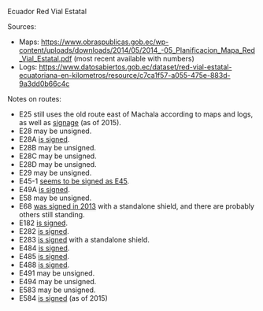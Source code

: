 Ecuador Red Vial Estatal

Sources:
* Maps: https://www.obraspublicas.gob.ec/wp-content/uploads/downloads/2014/05/2014_-05_Planificacion_Mapa_Red_Vial_Estatal.pdf (most recent available with numbers)
* Logs: https://www.datosabiertos.gob.ec/dataset/red-vial-estatal-ecuatoriana-en-kilometros/resource/c7ca1f57-a055-475e-883d-9a3dd0b66c4c

Notes on routes:
* E25 still uses the old route east of Machala according to maps and logs, as well as [signage](https://www.google.com/maps/@-3.2920638,-79.9025091,3a,18.5y,49.86h,86.44t/data=!3m6!1e1!3m4!1sUS6cCrb5f5VUIksXpaUO8w!2e0!7i13312!8i6656?entry=ttu) (as of 2015).
* E28 may be unsigned.
* E28A [is signed](https://www.google.com/maps/@-0.4114961,-78.5458603,3a,42.1y,250.56h,114.24t/data=!3m6!1e1!3m4!1s-6uBZfziw_giycCc_iU0_g!2e0!7i13312!8i6656?entry=ttu).
* E28B may be unsigned.
* E28C may be unsigned.
* E28D may be unsigned.
* E29 may be unsigned.
* E45-1 [seems to be signed as E45](https://www.google.com/maps/@-3.5362807,-78.5330206,3a,15y,45.32h,89.09t/data=!3m6!1e1!3m4!1sZvLkjR_205gSP__gp2NtJg!2e0!7i13312!8i6656?entry=ttu).
* E49A [is signed](https://www.google.com/maps/@-2.1734963,-79.8331872,3a,15y,156.73h,93.06t/data=!3m6!1e1!3m4!1s86zwTHxWt3tXyI_DhuofGQ!2e0!7i13312!8i6656?entry=ttu).
* E58 may be unsigned.
* E68 [was signed in 2013](https://www.google.com/maps/@-4.0222311,-80.0453002,3a,15y,112.56h,89.32t/data=!3m7!1e1!3m5!1sArXYmOW5VooFsMnYmbe1Gw!2e0!5s20150701T000000!7i13312!8i6656?entry=ttu) with a standalone shield, and there are probably others still standing.
* E182 [is signed](https://www.google.com/maps/@0.8201755,-77.7195959,3a,29.4y,250.32h,97.82t/data=!3m6!1e1!3m4!1sm82qIKQ5wxa3RkPItvBFgQ!2e0!7i13312!8i6656?entry=ttu).
* E282 [is signed](https://www.google.com/maps/@0.0459851,-78.2026825,3a,43.5y,89.76h,116.09t/data=!3m6!1e1!3m4!1sTmaS543wAmaodq1cxrxZMA!2e0!7i13312!8i6656?entry=ttu).
* E283 [is signed](https://www.google.com/maps/@-0.0438507,-78.2859797,3a,33.3y,331.81h,85.24t/data=!3m6!1e1!3m4!1sbVktGYOzKaz5L-voKK2SSw!2e0!7i13312!8i6656?entry=ttu) with a standalone shield.
* E484 [is signed](https://www.google.com/maps/@-1.6228327,-79.9678583,3a,34.7y,205.02h,95.42t/data=!3m6!1e1!3m4!1sXWHoR_AaQTf4npsJjut4Fg!2e0!7i13312!8i6656?entry=ttu).
* E485 [is signed](https://www.google.com/maps/@-1.8697554,-79.9719981,3a,39.4y,185.4h,94.75t/data=!3m6!1e1!3m4!1sn-2GTAgw2xxdJEC4LQcqGg!2e0!7i13312!8i6656?entry=ttu).
* E488 [is signed](https://www.mapillary.com/app/?lat=-2.139925&lng=-79.583542&z=17&pKey=148835651305662&focus=photo).
* E491 may be unsigned.
* E494 may be unsigned.
* E583 may be unsigned.
* E584 [is signed](https://www.google.com/maps/@-3.3418038,-79.8145849,3a,15.7y,202.74h,88.45t/data=!3m6!1e1!3m4!1srCpZzfFz8s6aj5uTrRBgJw!2e0!7i13312!8i6656?entry=ttu) (as of 2015)
